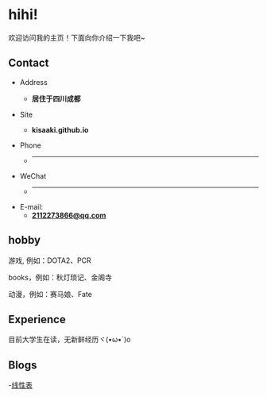 # hihi!
欢迎访问我的主页！下面向你介绍一下我吧\~

<!-- .slide -->

## Contact

- Address
  - **居住于四川成都**
  
- Site
  - **kisaaki.github.io**


<!-- .slide vertical=true -->

- Phone
  - ****
- WeChat
  - ****
- E-mail:
  - **2112273866@qq.com**

<!-- .slide -->

## hobby

<!-- .slide vertical=true -->
游戏,
例如：DOTA2、PCR
<!-- .slide vertical=true -->
books，例如：秋灯琐记、金阁寺
<!-- .slide vertical=true -->
动漫，例如：赛马娘、Fate
<!-- .slide -->

## Experience

<!-- .slide vertical=true -->
目前大学生在读，无新鲜经历ヾ(•ω•`)o
<!-- .slide -->

## Blogs

<!-- .slide vertical=true -->

-[线性表](./_posts/2022-04-05-线性表知识点.md)
<!-- .slide -->

